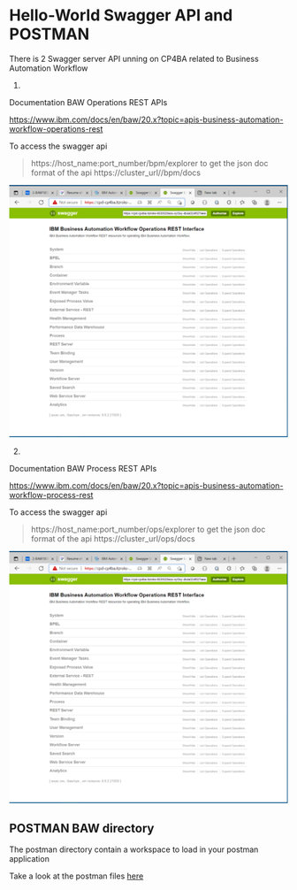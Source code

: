 ﻿# Hello-World Swagger API and POSTMAN

There is 2 Swagger server API unning on CP4BA related to Business Automation Workflow

1.
Documentation BAW Operations REST APIs

https://www.ibm.com/docs/en/baw/20.x?topic=apis-business-automation-workflow-operations-rest

To access the swagger api 
> https://host_name:port_number/bpm/explorer to get the json doc format of the api
https://cluster_url//bpm/docs

![cp4ba-hello-world/hello-world-swagger](images/baw-operations-rest-swagger.PNG)

2.
Documentation BAW Process REST APIs

https://www.ibm.com/docs/en/baw/20.x?topic=apis-business-automation-workflow-process-rest

To access the swagger api
> https://host_name:port_number/ops/explorer to get the json doc format of the api
https://cluster_url/ops/docs

![cp4ba-hello-world/hello-world-swagger](images/baw-operations-rest-swagger.PNG)

## POSTMAN BAW directory

The postman directory contain a workspace to load in your postman application

Take a look at the postman files [here](/hello-world-swagger/postman-baw/Readme.md)
